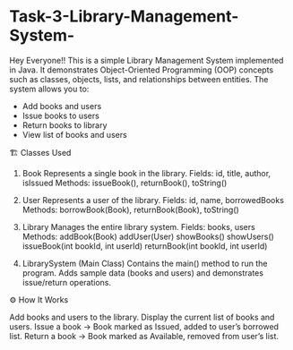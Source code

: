 # Task-3-Library-Management-System-

Hey Everyone!! This is a simple Library Management System implemented in Java.
It demonstrates Object-Oriented Programming (OOP) concepts such as classes, objects, lists, and relationships between entities.
The system allows you to:
* Add books and users
* Issue books to users
* Return books to library
* View list of books and users

🏗 Classes Used
1. Book
Represents a single book in the library.
Fields: id, title, author, isIssued
Methods: issueBook(), returnBook(), toString()

2. User
Represents a user of the library.
Fields: id, name, borrowedBooks
Methods: borrowBook(Book), returnBook(Book), toString()

3. Library
Manages the entire library system.
Fields: books, users
Methods:
addBook(Book)
addUser(User)
showBooks()
showUsers()
issueBook(int bookId, int userId)
returnBook(int bookId, int userId)

4. LibrarySystem (Main Class)
Contains the main() method to run the program.
Adds sample data (books and users) and demonstrates issue/return operations.

⚙️ How It Works

Add books and users to the library.
Display the current list of books and users.
Issue a book → Book marked as Issued, added to user’s borrowed list.
Return a book → Book marked as Available, removed from user’s list.
